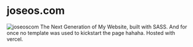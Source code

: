 # joseos.com
![joseoscom](https://socialify.git.ci/Joseos123/joseoscom/image?description=1&descriptionEditable=The%20updated%20and%20current%20version%20of%20joseos.com&font=KoHo&language=1&pattern=Circuit%20Board&theme=Dark)
The Next Generation of My Website, built with SASS.
And for once no template was used to kickstart the page hahaha. Hosted with vercel.
